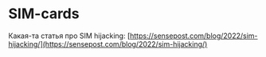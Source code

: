 # SIM-cards

Какая-та статья про SIM hijacking: [https://sensepost.com/blog/2022/sim-hijacking/](https://sensepost.com/blog/2022/sim-hijacking/)
